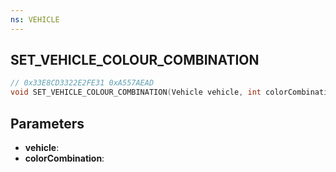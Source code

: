 ```yaml
---
ns: VEHICLE
---
```

## SET_VEHICLE_COLOUR_COMBINATION

```c
// 0x33E8CD3322E2FE31 0xA557AEAD
void SET_VEHICLE_COLOUR_COMBINATION(Vehicle vehicle, int colorCombination);
```

## Parameters
* **vehicle**: 
* **colorCombination**: 

